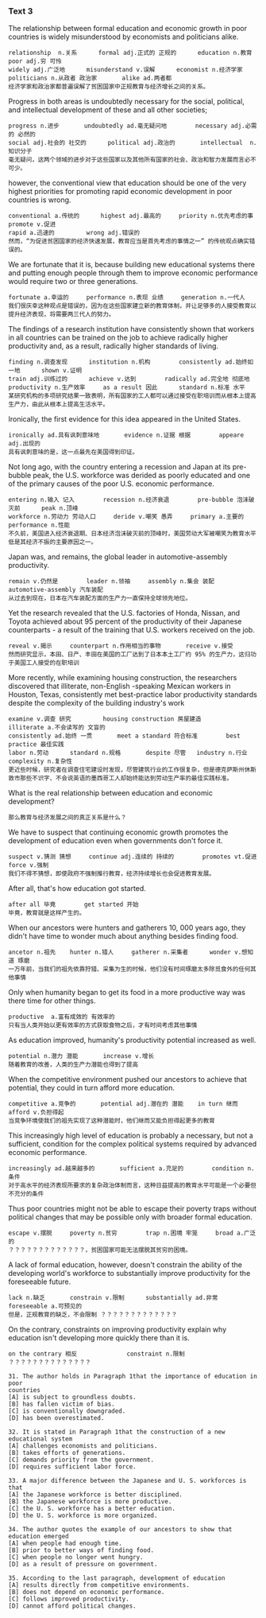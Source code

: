 ### Text 3



The relationship between formal education and economic growth in poor countries is widely misunderstood by economists and politicians alike. 

```
relationship  n.关系		formal adj.正式的 正规的		education n.教育		poor adj.穷 可怜
widely adj.广泛地		misunderstand v.误解		economist n.经济学家		
politicians n.从政者 政治家		alike ad.两者都
经济学家和政治家都普遍误解了贫困国家中正规教育与经济增长之间的关系。
```



Progress in both areas is undoubtedly necessary for the social, political, and intellectual development of these and all other societies; 

```
progress n.进步 		undoubtedly ad.毫无疑问地		necessary adj.必需的 必然的
social adj.社会的 社交的		political adj.政治的		intellectual  n.知识分子
毫无疑问，这两个领域的进步对于这些国家以及其他所有国家的社会、政治和智力发展而言必不可少。
```



however, the conventional view that education should be one of the very highest priorities for promoting rapid economic development in poor countries is wrong. 

```
conventional a.传统的		highest adj.最高的		priority n.优先考虑的事		promote v.促进
rapid a.迅速的			wrong adj.错误的
然而，“为促进贫困国家的经济快速发展，教育应当是首先考虑的事情之一” 的传统观点确实错误的。
```



We are fortunate that it is, because building new educational systems there and putting enough people through them to improve economic performance would require two or three generations. 

```
fortunate a.幸运的		performance n.表现 业绩		generation n.一代人
我们很庆幸这种观点是错误的，因为在这些国家建立新的教育体制，并让足够多的人接受教育以提升经济表现，将需要两三代人的努力。
```



The findings of a research institution have consistently shown that workers in all countries can be trained on the job to achieve radically higher productivity and, as a result, radically higher standards of living.

```
finding n.调查发现		institution n.机构		consistently ad.始终如一地	   shown v.证明
train adj.训练过的		achieve v.达到		radically ad.完全地 彻底地		
productivity n.生产效率		as a result 因此		standard n.标准 水平
某研究机构的多项研究结果一致表明，所有国家的工人都可以通过接受在职培训而从根本上提高生产力，由此从根本上提高生活水平。
```





Ironically, the first evidence for this idea appeared in the United States. 

```
ironically ad.具有讽刺意味地		evidence n.证据 根据		appeare adj.出现的
具有讽刺意味的是，这一点最先在美国得到印证。
```



Not long ago, with the country entering a recession and Japan at its pre-bubble peak, the U.S. workforce was derided as poorly educated and one of the primary causes of the poor  U.S. economic performance. 

```
entering n.输入 记入		recession n.经济衰退		pre-bubble 泡沫破灭前	  peak n.顶峰
workforce n.劳动力 劳动人口	 deride v.嘲笑 愚弄 	primary a.主要的	   performance n.性能 
不久前，美国进入经济衰退期、日本经济泡沫破灭前的顶峰时，美国劳动大军被嘲笑为教育水平低是其经济不振的主要原因之一。
```



Japan was, and remains, the global leader in automotive-assembly productivity. 

```
remain v.仍然是		leader n.领袖		assembly n.集会 装配	automotive-assembly 汽车装配
从过去到现在，日本在汽车装配方面的生产力一直保持全球领先地位。
```



Yet the research revealed that the U.S. factories of Honda, Nissan, and Toyota achieved about 95 percent of the productivity of their Japanese counterparts - a result of the training that U.S. workers received on the job.

```
reveal v.揭示  	counterpart n.作用相当的事物		receive v.接受
然而研究显示，本田、日产、丰田在美国的工厂达到了日本本土工厂约 95% 的生产力，这归功于美国工人接受的在职培训
```



More recently, while examining housing construction, the researchers discovered that illiterate, non-English -speaking Mexican workers in Houston, Texas, consistently met best-practice labor productivity standards despite the complexity of the building industry's work

```
examine v.调查 研究			housing construction 房屋建造		illiterate a.不会读写的 文盲的
consistently ad.始终 一贯		meet a standard 符合标准		best practice 最佳实践
labor n.劳动		standard n.规格		despite 尽管 	 industry n.行业    complexity n.复杂性
更近些时候，研究者在调查住宅建设时发现，尽管建筑行业的工作很复杂，但是德克萨斯州休斯敦市那些不识字、不会说英语的墨西哥工人却始终能达到劳动生产率的最佳实践标准。
```





What is the real relationship between education and economic development? 

```
那么教育与经济发展之间的真正关系是什么？
```



We have to suspect that continuing economic growth promotes the development of education even when governments don't force it. 

```
suspect v.猜测 猜想		continue adj.连续的 持续的		promotes vt.促进		force v.强制
我们不得不猜想，即使政府不强制推行教育，经济持续增长也会促进教育发展。
```



After all, that's how education got started. 

```
after all 毕竟		get started 开始
毕竟，教育就是这样产生的。
```



When our ancestors were hunters and gatherers 10, 000 years ago, they didn't have time to wonder much about anything besides finding food. 

```
ancetor n.祖先	hunter n.猎人		gatherer n.采集者		wonder v.想知道 琢磨		
一万年前，当我们的祖先依靠狩猎、采集为生的时候，他们没有时间琢磨太多除觅食外的任何其他事情
```



Only when humanity began to get its food in a more productive way was there time for other things.

```
productive  a.富有成效的 有效率的	
只有当人类开始以更有效率的方式获取食物之后，才有时间考虑其他事情
```



As education improved, humanity's productivity potential increased as well. 

```
potential n.潜力 潜能		increase v.增长
随着教育的改善，人类的生产力潜能也得到了提高
```



When the competitive environment pushed our ancestors to achieve that potential, they could in turn afford more education. 

```
competitive a.竞争的		potential adj.潜在的 潜能  	in turn 继而  	   afford v.负担得起
当竞争环境使我们的祖先实现了这种潜能时，他们继而又能负担得起更多的教育
```



This increasingly high level of education is probably a necessary, but not a sufficient, condition for the complex political systems required by advanced economic performance. 

```
increasingly ad.越来越多的		sufficient a.充足的		condition n.条件	   
对于高水平的经济表现所要求的复杂政治体制而言，这种日益提高的教育水平可能是一个必要但不充分的条件
```



Thus poor countries might not be able to escape their poverty traps without political changes that may be possible only with broader formal education. 

```
escape v.摆脱		poverty n.贫穷		trap n.困境 牢笼	 broad a.广泛的	
？？？？？？？？？？？？？，贫困国家可能无法摆脱其贫穷的困境。
```



A lack of formal education, however, doesn't constrain the ability of the developing world's workforce to substantially improve productivity for the foreseeable future. 

```
lack n.缺乏		constrain v.限制		substantially ad.非常		foreseeable a.可预见的
但是，正规教育的缺乏，不会限制 ？？？？？？？？？？？？？
```



On the contrary, constraints on improving productivity explain why education isn't developing more quickly there than it is.

```
on the contrary 相反 				constraint n.限制		
？？？？？？？？？？？？？？
```







```
31. The author holds in Paragraph 1that the importance of education in poor
countries
[A] is subject to groundless doubts.
[B] has fallen victim of bias.
[C] is conventionally downgraded.
[D] has been overestimated.

32. It is stated in Paragraph 1that the construction of a new educational system
[A] challenges economists and politicians.
[B] takes efforts of generations.
[C] demands priority from the government.
[D] requires sufficient labor force.

33. A major difference between the Japanese and U. S. workforces is that
[A] the Japanese workforce is better disciplined.
[B] the Japanese workforce is more productive.
[C] the U. S. workforce has a better education.
[D] the U. S. workforce is more organized.

34. The author quotes the example of our ancestors to show that education emerged
[A] when people had enough time.
[B] prior to better ways of finding food.
[C] when people no longer went hungry.
[D] as a result of pressure on government.

35. According to the last paragraph, development of education
[A] results directly from competitive environments.
[B] does not depend on economic performance.
[C] follows improved productivity.
[D] cannot afford political changes.
```









